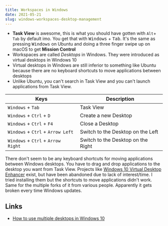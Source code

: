 ```yaml
---
title: Workspaces in Windows
date: 2021-05-21
slug: windows-workspaces-desktop-management
---
```


- **Task View** is awesome, this is what you should have gotten with `Alt`+ `Tab` by default imo. You get that with <kbd>Windows</kbd> + <kbd>Tab</kbd>. It's the same as pressing <kbd>Windows</kbd> on Ubuntu and doing a three finger swipe up on macOS to get **Mission Control**
- Workspaces are called _Desktops_ in Windows. They were introduced as virtual desktops in Windows 10
- Virtual desktops in Windows are still inferior to something like Ubuntu because there are no keyboard shortcuts to move applications between desktops
- Unlike Ubuntu, you can't search in Task View and you can't launch applications from Task View.

| Keys                               | Description                        |
| ---------------------------------- | ---------------------------------- |
| `Windows` + `Tab`                  | Task View                          |
| `Windows` + `Ctrl` + `D`           | Create a new Desktop               |
| `Windows` + `Ctrl` + `F4`          | Close a Desktop                    |
| `Windows` + `Ctrl` + `Arrow Left`  | Switch to the Desktop on the Left  |
| `Windows` + `Ctrl` + `Arrow Right` | Switch to the Desktop on the Right |

There don't seem to be any keyboard shortcuts for moving applications between Windows desktops. You have to drag and drop applications to the desktop you want from Task View. Projects like [Windows 10 Virtual Desktop Enhancer](https://github.com/sdias/win-10-virtual-desktop-enhancer) exist, but have been abandoned due to lack of interest/time. I tried installing them but the shortcuts to move applications didn't work. Same for the multiple forks of it from various people. Apparently it gets broken every time Windows updates.

## Links

- [How to use multiple desktops in Windows 10](https://www.cnet.com/how-to/how-to-use-multiple-desktops-in-windows-10/)
